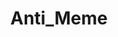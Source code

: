 ---
title: Anti_Meme
crosslinks:
- dankmemes
- educationalmemes
- DeepFriedMemes
- noshitouija
- SUBREDDITNAME
- livven
- 2meirl4meirl
- OnlyWholesomeMemes
- wholesomememes
- AskReddit
- antimeme
- gatekeeping
- coaxedintoasnafu
---
